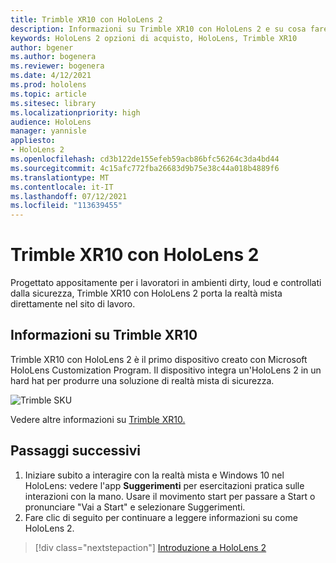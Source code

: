 ```yaml
---
title: Trimble XR10 con HoloLens 2
description: Informazioni su Trimble XR10 con HoloLens 2 e su cosa fare dopo averli personalizzati.
keywords: HoloLens 2 opzioni di acquisto, HoloLens, Trimble XR10
author: bgener
ms.author: bogenera
ms.reviewer: bogenera
ms.date: 4/12/2021
ms.prod: hololens
ms.topic: article
ms.sitesec: library
ms.localizationpriority: high
audience: HoloLens
manager: yannisle
appliesto:
- HoloLens 2
ms.openlocfilehash: cd3b122de155efeb59acb86bfc56264c3da4bd44
ms.sourcegitcommit: 4c15afc772fba26683d9b75e38c44a018b4889f6
ms.translationtype: MT
ms.contentlocale: it-IT
ms.lasthandoff: 07/12/2021
ms.locfileid: "113639455"
---
```

# <a name="trimble-xr10-with-hololens-2"></a>Trimble XR10 con HoloLens 2

Progettato appositamente per i lavoratori in ambienti dirty, loud e controllati dalla sicurezza, Trimble XR10 con HoloLens 2 porta la realtà mista direttamente nel sito di lavoro.

## <a name="learn-about-trimble-xr10"></a>Informazioni su Trimble XR10

Trimble XR10 con HoloLens 2 è il primo dispositivo creato con Microsoft HoloLens Customization Program. Il dispositivo integra un'HoloLens 2 in un hard hat per produrre una soluzione di realtà mista di sicurezza.

![Trimble SKU](./images/trimble-ed.png)

Vedere altre informazioni su [Trimble XR10.](https://fieldtech.trimble.com/en/product/trimble-xr10-with-hololens-2)

## <a name="next-steps"></a>Passaggi successivi

1. Iniziare subito a interagire con la realtà mista e Windows 10 nel HoloLens: vedere l'app **Suggerimenti** per esercitazioni pratica sulle interazioni con la mano. Usare il movimento start per passare a Start o pronunciare "Vai a Start" e selezionare Suggerimenti.
1. Fare clic di seguito per continuare a leggere informazioni su come HoloLens 2.

> [!div class="nextstepaction"]
> [Introduzione a HoloLens 2](hololens2-basic-usage.md)